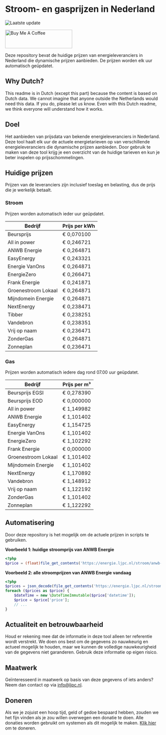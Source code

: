 # Stroom- en gasprijzen in Nederland

![Laatste update](https://img.shields.io/badge/laatste%20update-2024--01--30%2011%3A00%20CET-brightgreen)

<a href="https://www.buymeacoffee.com/Lars-" target="_blank"><img src="https://cdn.buymeacoffee.com/buttons/v2/default-orange.png" alt="Buy Me A Coffee" height="60" style="height: 60px !important;width: 217px !important;" ></a>

Deze repository bevat de huidige prijzen van energieleveranciers in Nederland die dynamische prijzen aanbieden. De prijzen worden elk uur automatisch geüpdatet.

## Why Dutch?

This readme is in Dutch (except this part) because the content is based on Dutch data. We cannot imagine that anyone outside the Netherlands would need this data. If you do, please let us know. Even with this Dutch readme, we think
everyone will understand how it works.

## Doel

Het aanbieden van prijsdata van bekende energieleveranciers in Nederland. Deze tool haalt elk uur de actuele energietarieven op van verschillende energieleveranciers die dynamische prijzen aanbieden. Door gebruik te maken van deze tool
krijg je een overzicht van de huidige tarieven en kun je beter inspelen op prijsschommelingen.

## Huidige prijzen

Prijzen van de leveranciers zijn inclusief toeslag en belasting, dus de prijs die je werkelijk betaalt.

### Stroom

Prijzen worden automatisch ieder uur geüpdatet.

 Bedrijf | Prijs per kWh 
---------|---------------
Beursprijs | € 0,070100
All in power | € 0,246721
ANWB Energie | € 0,264871
EasyEnergy | € 0,243321
Energie VanOns | € 0,264871
EnergieZero | € 0,266471
Frank Energie | € 0,241871
Groenestroom Lokaal | € 0,264871
Mijndomein Energie | € 0,264871
NextEnergy | € 0,238471
Tibber | € 0,238251
Vandebron | € 0,238351
Vrij op naam | € 0,236471
ZonderGas | € 0,264871
Zonneplan | € 0,236471


### Gas

Prijzen worden automatisch iedere dag rond 07.00 uur geüpdatet.

 Bedrijf | Prijs per m³ 
---------|--------------
Beursprijs EGSI | € 0,278390
Beursprijs EOD | € 0,000000
All in power | € 1,149982
ANWB Energie | € 1,101402
EasyEnergy | € 1,154725
Energie VanOns | € 1,101402
EnergieZero | € 1,102292
Frank Energie | € 0,000000
Groenestroom Lokaal | € 1,101402
Mijndomein Energie | € 1,101402
NextEnergy | € 1,170892
Vandebron | € 1,148912
Vrij op naam | € 1,122192
ZonderGas | € 1,101402
Zonneplan | € 1,122292


## Automatisering

Door deze repository is het mogelijk om de actuele prijzen in scripts te gebruiken.

**Voorbeeld 1: huidige stroomprijs van ANWB Energie**

```php
<?php
$price = (float)file_get_contents('https://energie.ljpc.nl/stroom/anwb-energie-nu.txt');

```

**Voorbeeld 2: alle stroomprijzen van ANWB Energie vandaag**

```php
<?php
$prices = json_decode(file_get_contents('https://energie.ljpc.nl/stroom/all-in-power-vandaag.json'),true);
foreach ($prices as $price) {
    $dateTime = new \DateTimeImmutable($price['datetime']);
    $price = $price['price'];
    // ...
}
```

## Actualiteit en betrouwbaarheid

Houd er rekening mee dat de informatie in deze tool alleen ter referentie wordt verstrekt. We doen ons best om de gegevens zo nauwkeurig en actueel mogelijk te houden, maar we kunnen de volledige nauwkeurigheid van de gegevens niet
garanderen. Gebruik deze informatie op eigen risico.

## Maatwerk

Geïnteresseerd in maatwerk op basis van deze gegevens of iets anders? Neem dan contact op
via [info@ljpc.nl](mailto:info@ljpc.nl?subject=Energie%20prijzen).

## Doneren

Als we je zojuist een hoop tijd, geld of gedoe bespaard hebben, zouden we het fijn vinden als je zou willen overwegen een
donatie te doen. Alle donaties worden gebruikt om systemen als dit mogelijk te
maken. [Klik hier](https://www.buymeacoffee.com/Lars-) om te doneren.
